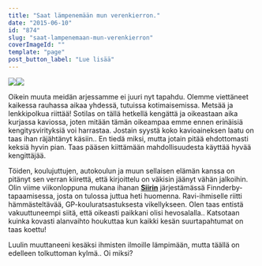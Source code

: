 ```yaml
---
title: "Saat lämpenemään mun verenkierron."
date: "2015-06-10"
id: "874"
slug: "saat-lampenemaan-mun-verenkierron"
coverImageId: ""
template: "page"
post_button_label: "Lue lisää"
---
```


[![](/images/IMG_7108_2.png)](http://2.bp.blogspot.com/-fknd1F6vi48/VXiW8-_CiiI/AAAAAAAAJuw/44aUVE2QwP4/s1600/IMG_7108_2.png)[![](/images/ratsastis2.png)](http://4.bp.blogspot.com/-OOvbz7Wn7p4/VXiW8zVUqYI/AAAAAAAAJus/lNJOZBF57Hs/s1600/ratsastis2.png)

  

Oikein muuta meidän arjessamme ei juuri nyt tapahdu. Olemme viettäneet kaikessa rauhassa aikaa yhdessä, tutuissa kotimaisemissa. Metsää ja lenkkipolkua riittää! Sotilas on tällä hetkellä kengättä ja oikeastaan aika kurjassa kaviossa, joten mitään tämän oikeampaa emme ennen erinäisiä kengitysvirityksiä voi harrastaa. Jostain syystä koko kavioaineksen laatu on taas ihan räjähtänyt käsiin.. En tiedä miksi, mutta jotain pitää ehdottomasti keksiä hyvin pian. Taas pääsen kiittämään mahdollisuudesta käyttää hyvää kengittäjää.

  

Töiden, koulujuttujen, autokoulun ja muun sellaisen elämän kanssa on pitänyt sen verran kiirettä, että kirjoittelu on väkisin jäänyt vähän jalkoihin. Olin viime viikonloppuna mukana ihanan **[Siirin](http://skaskinen.blogspot.fi/)** järjestämässä Finnderby-tapaamisessa, josta on tulossa juttua heti huomenna. Ravi-ihmiselle riitti hämmästeltävää, GP-kouluratsastuksesta vikellykseen. Olen taas entistä vakuuttuneempi siitä, että oikeasti paikkani olisi hevosalalla.. Katsotaan kuinka kovasti alanvaihto houkuttaa kun kaikki kesän suurtapahtumat on taas koettu!

  

Luulin muuttaneeni kesäksi ihmisten ilmoille lämpimään, mutta täällä on edelleen tolkuttoman kylmä.. Oi miksi?
